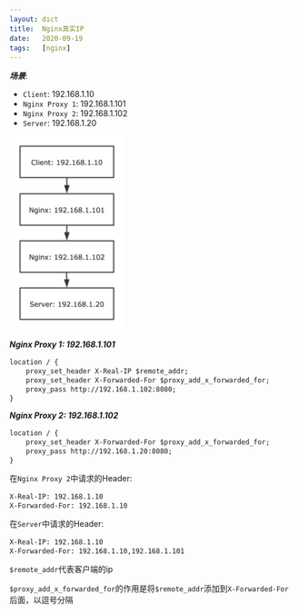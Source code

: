 ```yaml
---
layout: dict
title:  Nginx真实IP
date:   2020-09-19
tags:   [nginx]
---
```


***场景***:

* `Client`: 192.168.1.10
* `Nginx Proxy 1`: 192.168.1.101
* `Nginx Proxy 2`: 192.168.1.102
* `Server`: 192.168.1.20

<img src="/images/topic/server/nginx-real-ip.png" style="width: 200px" title="Nginx真实IP" alt="Nginx真实IP" />

***Nginx Proxy 1: 192.168.1.101***

```nginx
location / {
    proxy_set_header X-Real-IP $remote_addr;
    proxy_set_header X-Forwarded-For $proxy_add_x_forwarded_for;
    proxy_pass http://192.168.1.102:8080;
}
```

***Nginx Proxy 2: 192.168.1.102***

```nginx
location / {
    proxy_set_header X-Forwarded-For $proxy_add_x_forwarded_for;
    proxy_pass http://192.168.1.20:8080;
}
```

在`Nginx Proxy 2`中请求的Header:

```http
X-Real-IP: 192.168.1.10
X-Forwarded-For: 192.168.1.10
```

在`Server`中请求的Header:

```http
X-Real-IP: 192.168.1.10
X-Forwarded-For: 192.168.1.10,192.168.1.101
```

`$remote_addr`代表客户端的ip

`$proxy_add_x_forwarded_for`的作用是将`$remote_addr`添加到`X-Forwarded-For`后面，以逗号分隔
